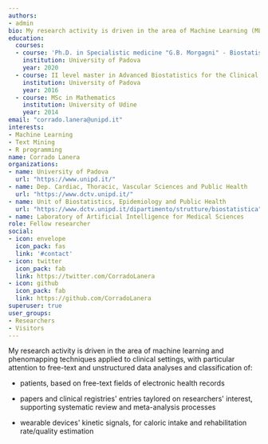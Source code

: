 ```yaml
---
authors:
- admin
bio: My research activity is driven in the area of Machine Learning (ML) and Phenomapping techniques applied to clinical science.
education:
  courses:
  - course: 'Ph.D. in Specialistic medicine "G.B. Morgagni" - Biostatistics'
    institution: University of Padova
    year: 2020
  - course: II level master in Advanced Biostatistics for the Clinical Research
    institution: University of Padova
    year: 2016
  - course: MSc in Mathematics
    institution: University of Udine
    year: 2014
email: "corrado.lanera@unipd.it"
interests:
- Machine Learning
- Text Mining
- R programming
name: Corrado Lanera
organizations:
- name: University of Padova
  url: "https://www.unipd.it/"
- name: Dep. Cardiac, Thoracic, Vascular Sciences and Public Health
  url: "https://www.dctv.unipd.it/"
- name: Unit of Biostatistics, Epidemiology and Public Health
  url: "https://www.dctv.unipd.it/dipartimento/strutture/biostatistica"
- name: Laboratory of Artificial Intelligence for Medical Sciences
role: Fellow researcher
social:
- icon: envelope
  icon_pack: fas
  link: '#contact'
- icon: twitter
  icon_pack: fab
  link: https://twitter.com/CorradoLanera
- icon: github
  icon_pack: fab
  link: https://github.com/CorradoLanera
superuser: true
user_groups:
- Researchers
- Visitors
---
```


My research activity is driven in the area of machine learning
and phenomapping techniques applied to clinical settings, with
particular attention to free-text and unstructured data analyses
and classification of:

  - patients, based on free-text fields of electronic health records
    
  - papers and clinical registries' entries taylored on researchers'
    interest, supporting systematic review and meta-analysis processes
  
  - wearable devices' kinetic signals, for caloric intake and
    rehabilitation rate/quality estimation
